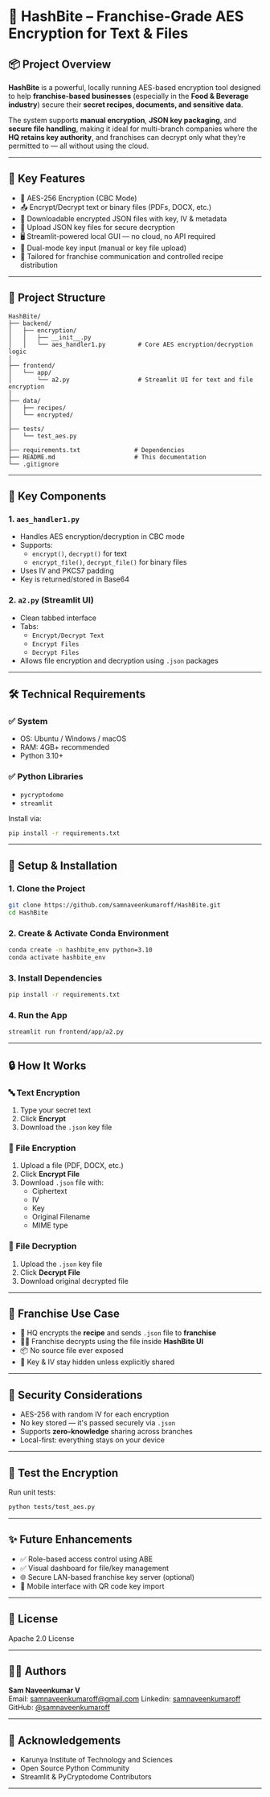 
# 🔐 HashBite – Franchise-Grade AES Encryption for Text & Files

## 📦 Project Overview

**HashBite** is a powerful, locally running AES-based encryption tool designed to help **franchise-based businesses** (especially in the **Food & Beverage industry**) secure their **secret recipes, documents, and sensitive data**.

The system supports **manual encryption**, **JSON key packaging**, and **secure file handling**, making it ideal for multi-branch companies where the **HQ retains key authority**, and franchises can decrypt only what they’re permitted to — all without using the cloud.

---

## 🌟 Key Features

- 🔐 AES-256 Encryption (CBC Mode)
- 📤 Encrypt/Decrypt text or binary files (PDFs, DOCX, etc.)
- 📁 Downloadable encrypted JSON files with key, IV & metadata
- 📂 Upload JSON key files for secure decryption
- 🖥️ Streamlit-powered local GUI — no cloud, no API required
- 🔄 Dual-mode key input (manual or key file upload)
- 💼 Tailored for franchise communication and controlled recipe distribution

---

## 📂 Project Structure

```
HashBite/
├── backend/
│   ├── encryption/
│   │   ├── __init__.py
│   │   └── aes_handler1.py         # Core AES encryption/decryption logic
│
├── frontend/
│   └── app/
│       └── a2.py                   # Streamlit UI for text and file encryption
│
├── data/
│   ├── recipes/
│   └── encrypted/
│
├── tests/
│   └── test_aes.py
│
├── requirements.txt               # Dependencies
├── README.md                      # This documentation
└── .gitignore
```

---

## 🔑 Key Components

### 1. `aes_handler1.py`

- Handles AES encryption/decryption in CBC mode
- Supports:
  - `encrypt()`, `decrypt()` for text
  - `encrypt_file()`, `decrypt_file()` for binary files
- Uses IV and PKCS7 padding
- Key is returned/stored in Base64

### 2. `a2.py` (Streamlit UI)

- Clean tabbed interface
- Tabs:
  - `Encrypt/Decrypt Text`
  - `Encrypt Files`
  - `Decrypt Files`
- Allows file encryption and decryption using `.json` packages

---

## 🛠 Technical Requirements

### ✅ System

- OS: Ubuntu / Windows / macOS
- RAM: 4GB+ recommended
- Python 3.10+

### ✅ Python Libraries

- `pycryptodome`
- `streamlit`

Install via:

```bash
pip install -r requirements.txt
```

---

## 🔧 Setup & Installation

### 1. Clone the Project

```bash
git clone https://github.com/samnaveenkumaroff/HashBite.git
cd HashBite
```

### 2. Create & Activate Conda Environment

```bash
conda create -n hashbite_env python=3.10
conda activate hashbite_env
```

### 3. Install Dependencies

```bash
pip install -r requirements.txt
```

### 4. Run the App

```bash
streamlit run frontend/app/a2.py
```

---

## 🔒 How It Works

### 🔤 Text Encryption

1. Type your secret text
2. Click **Encrypt**
3. Download the `.json` key file

### 📁 File Encryption

1. Upload a file (PDF, DOCX, etc.)
2. Click **Encrypt File**
3. Download `.json` file with:
   - Ciphertext
   - IV
   - Key
   - Original Filename
   - MIME type

### 📂 File Decryption

1. Upload the `.json` key file
2. Click **Decrypt File**
3. Download original decrypted file

---

## 🧠 Franchise Use Case

- 🍔 HQ encrypts the **recipe** and sends `.json` file to **franchise**
- 🧑‍🍳 Franchise decrypts using the file inside **HashBite UI**
- 📦 No source file ever exposed
- 🔐 Key & IV stay hidden unless explicitly shared

---

## 🔐 Security Considerations

- AES-256 with random IV for each encryption
- No key stored — it's passed securely via `.json`
- Supports **zero-knowledge** sharing across branches
- Local-first: everything stays on your device

---

## 🧪 Test the Encryption

Run unit tests:

```bash
python tests/test_aes.py
```

---

## ✨ Future Enhancements

- ✅ Role-based access control using ABE
- ✅ Visual dashboard for file/key management
- 🌐 Secure LAN-based franchise key server (optional)
- 📱 Mobile interface with QR code key import

---

## 🧾 License

Apache 2.0 License

---

## 👨‍💻 Authors

**Sam Naveenkumar V**  
Email: [samnaveenkumaroff@gmail.com](mailto:samnaveenkumaroff@gmail.com)
Linkedin: [samnaveenkumaroff](https://www.linkedin.com/in/samnaveenkumaroff/)
GitHub: [@samnaveenkumaroff](https://github.com/samnaveenkumaroff)


---

## 🙏 Acknowledgements

- Karunya Institute of Technology and Sciences
- Open Source Python Community
- Streamlit & PyCryptodome Contributors

---

